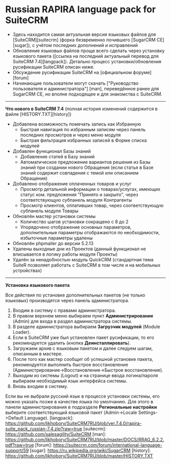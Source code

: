 Russian RAPIRA language pack for SuiteCRM
=========================================

+ Здесь находится самая актуальная версия языковых файлов для [SuiteCRM][suitecrm] (форка безвременно почившего [SugarCRM CE] [sugar]), с учётом последних дополнений и исправлений
+ Обновление языковых файлов проще всего сделать через установку языкового пакета ([ссылка на последний актуальный перевод для SuiteCRM 7.4][langpack]). Детально процесс установки/обновления русификации SuiteCRM описан ниже.
+ Обсуждение русификации SuiteCRM на [официальном форуме][forum]
+ Начинающие пользователи могут скачать ["Руководство пользователя и администратора"] [man], переведённое ранее для SugarCRM CE, но вполне подходящее и для знакомства с SuiteCRM.

------------------------------------------------

<b>Что нового в SuiteCRM 7.4</b>    (полная история изменений содержится в файле [HISTORY.TXT][history])

+ Добавлена возможность помечать запись как Избранную
	- Быстрая навигация по избранным записям через панель последних просмотров и через меню модуля
	- Быстрая фильтрация избранных записей в Форме списка модулей
+ Добавлен функционал Базы знаний
	- Добавление статей в Базу знаний
	- Автоматическое предложение вариантов решения из Базы знаний при создании нового Обращения (если статья в Базе знаний содержит совпадения с темой или описанием Обращения)
+ Добавлено отображение оплаченных товаров и услуг
	- Просмотр детальной информации о товарах/услугах, имеющих статус ком. предложения "Принято и закрыто", через соответствующую субпанель модуля Контрагенты 
	- Просмотр клиентов, оплативших товар, через соответствующую субпанель модуля Товары
+ Обновлён мастер установки системы
	- Количество шагов установки сокращено с 8 до 2
	- Упорядочено отображение основных параметров, дополнительные параметры отображаются по необходимости, избыточные параметры удалены
+ Обновлён phpmailer до версии 5.2.13
+ Удалены выходные дни из Проектов (данный функционал не вписывается в логику работы модуля Проекты)
+ Удалён за ненадобностью модуль QuickCRM (стандартная тема SuiteR позволяет работать с SuiteCRM в том числе и на мобильных устройствах)

------------------------------------------------

<b>Установка языкового пакета</b>

Все действия по установке дополнительных пакетов (не только языковых) производятся через панель администратора.

1. Входим в систему с правами администратора.
2. В правом верхнем меню выбираем пункт <b>Администрирование</b> (Admin) для входа в раздел администратора системы.
3. В разделе администратора выбираем <b>Загрузчик модулей</b> (Module Loader).
4. Если в SuiteCRM уже был установлен пакет русификации, то его рекомендуется удалить (кнопка  <b>Деинсталлировать</b>).
5. Загружаем архив с языковым пакетом и далее следуем шагам, описанным в мастере.
6. После того как мастер сообщит об успешной установке пакета, рекомендуется выполнить быстрое восстановление (Администрирование->Восстановление->Быстрое восстановление).
7. Выходим из системы (Logout) и на странице ввода логина/пароля выбираем необходимый язык интерфейса системы.
8. Вновь входим в систему.

Если вы не выбрали русский язык в процессе установки системы, его можно указать позже в качестве языка по умолчанию. Для этого в панели администрирования в подразделе <b>Региональные настройки</b> выберите соответствующий языковой пакет (Admin->Locale Settings->Default Language).
[langpack]: https://github.com/likhobory/SuiteCRM7RU/blob/ver.7.4.0/rapira-suite_pack_russian-7.4.zip?raw=true
[suitecrm]: https://github.com/salesagility/SuiteCRM
[man]: https://github.com/likhobory/SuiteCRM7RU/blob/master/DOCS/RRAG_6.2.2.pdf?raw=true
[forum]: https://suitecrm.com/forum/international-language-support/59
[sugar]: https://ru.wikipedia.org/wiki/SugarCRM
[history]: https://github.com/likhobory/SuiteCRM7RU/blob/master/HISTORY.TXT


